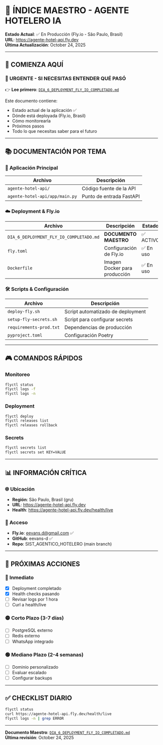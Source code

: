 # 📑 ÍNDICE MAESTRO - AGENTE HOTELERO IA

**Estado Actual**: ✅ En Producción (Fly.io - São Paulo, Brasil)  
**URL**: https://agente-hotel-api.fly.dev  
**Última Actualización**: October 24, 2025

---

## 🎯 COMIENZA AQUÍ

### 🔴 URGENTE - SI NECESITAS ENTENDER QUÉ PASÓ

👉 **Lee primero**: [`DIA_6_DEPLOYMENT_FLY_IO_COMPLETADO.md`](DIA_6_DEPLOYMENT_FLY_IO_COMPLETADO.md)

Este documento contiene:
- Estado actual de la aplicación ✅
- Dónde está deployada (Fly.io, Brasil)
- Cómo monitorearla
- Próximos pasos
- Todo lo que necesitas saber para el futuro

---

## 📚 DOCUMENTACIÓN POR TEMA

### 🏨 Aplicación Principal
| Archivo | Descripción |
|---------|-------------|
| `agente-hotel-api/` | Código fuente de la API |
| `agente-hotel-api/app/main.py` | Punto de entrada FastAPI |

### ☁️ Deployment & Fly.io
| Archivo | Descripción | Estado |
|---------|-------------|--------|
| `DIA_6_DEPLOYMENT_FLY_IO_COMPLETADO.md` | **DOCUMENTO MAESTRO** | ✅ ACTIVO |
| `fly.toml` | Configuración de Fly.io | ✅ En uso |
| `Dockerfile` | Imagen Docker para producción | ✅ En uso |

### 🛠️ Scripts & Configuración
| Archivo | Descripción |
|---------|-------------|
| `deploy-fly.sh` | Script automatizado de deployment |
| `setup-fly-secrets.sh` | Script para configurar secrets |
| `requirements-prod.txt` | Dependencias de producción |
| `pyproject.toml` | Configuración Poetry |

---

## 🎮 COMANDOS RÁPIDOS

### Monitoreo
```bash
flyctl status
flyctl logs -f
flyctl logs -n
```

### Deployment
```bash
flyctl deploy
flyctl releases list
flyctl releases rollback
```

### Secrets
```bash
flyctl secrets list
flyctl secrets set KEY=VALUE
```

---

## 📊 INFORMACIÓN CRÍTICA

### 🌐 Ubicación
- **Región**: São Paulo, Brasil (gru)
- **URL**: https://agente-hotel-api.fly.dev
- **Health**: https://agente-hotel-api.fly.dev/health/live

### 👤 Acceso
- **Fly.io**: eevans.d@gmail.com ✅
- **GitHub**: eevans-d ✅
- **Repo**: SIST_AGENTICO_HOTELERO (main branch)

---

## 🚀 PRÓXIMAS ACCIONES

### 🔴 Inmediato
- [x] Deployment completado
- [x] Health checks pasando
- [ ] Revisar logs por 1 hora
- [ ] Curl a health/live

### 🟡 Corto Plazo (3-7 días)
- [ ] PostgreSQL externo
- [ ] Redis externo
- [ ] WhatsApp integrado

### 🟢 Mediano Plazo (2-4 semanas)
- [ ] Dominio personalizado
- [ ] Evaluar escalado
- [ ] Configurar backups

---

## ✅ CHECKLIST DIARIO

```bash
flyctl status
curl https://agente-hotel-api.fly.dev/health/live
flyctl logs -n | grep ERROR
```

---

**Documento Maestro**: [`DIA_6_DEPLOYMENT_FLY_IO_COMPLETADO.md`](DIA_6_DEPLOYMENT_FLY_IO_COMPLETADO.md)  
**Última revisión**: October 24, 2025
